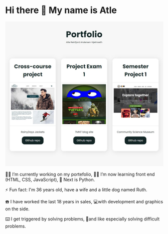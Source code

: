 # Hi there 👋 My name is Atle 

![image](https://github.com/atlehjelmseth/atlehjelmseth/blob/main/images/portfolio.jpg)

👨‍💻 I’m currently working on my portefolio, 👨‍🎓 I’m now learning front end (HTML, CSS, JavaScript), 🤯 Next is Python.

⚡ Fun fact: I'm 36 years old, have a wife and a little dog named Ruth.

☎️ I have worked the last 18 years in sales, 💻with development and graphics on the side.

⌨️ I get triggered by solving problems, 🤯and like especially solving difficult problems.
